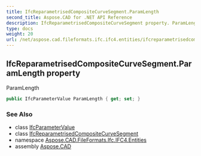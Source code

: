```yaml
---
title: IfcReparametrisedCompositeCurveSegment.ParamLength
second_title: Aspose.CAD for .NET API Reference
description: IfcReparametrisedCompositeCurveSegment property. ParamLength
type: docs
weight: 20
url: /net/aspose.cad.fileformats.ifc.ifc4.entities/ifcreparametrisedcompositecurvesegment/paramlength/
---
```

## IfcReparametrisedCompositeCurveSegment.ParamLength property

ParamLength

```csharp
public IfcParameterValue ParamLength { get; set; }
```

### See Also

* class [IfcParameterValue](../../../aspose.cad.fileformats.ifc.ifc4.types/ifcparametervalue/)
* class [IfcReparametrisedCompositeCurveSegment](../)
* namespace [Aspose.CAD.FileFormats.Ifc.IFC4.Entities](../../ifcreparametrisedcompositecurvesegment/)
* assembly [Aspose.CAD](../../../)


